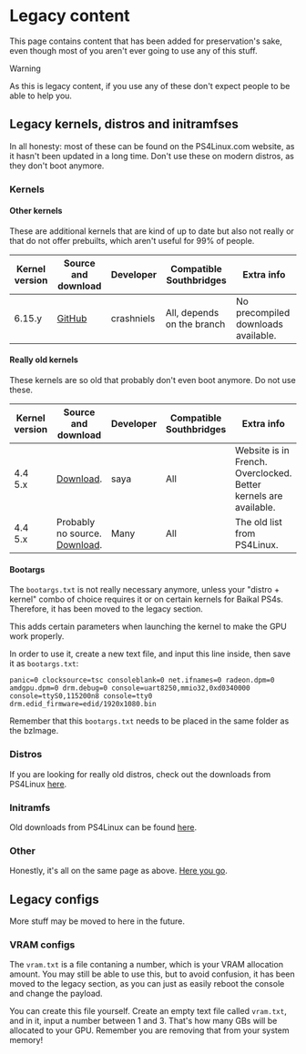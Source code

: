 # Legacy content
This page contains content that has been added for preservation's sake, even though most of you aren't ever going to use any of this stuff.

> [!WARNING]
> As this is legacy content, if you use any of these don't expect people to be able to help you.

## Legacy kernels, distros and initramfses
In all honesty: most of these can be found on the PS4Linux.com website, as it hasn't been updated in a long time. Don't use these on modern distros, as they don't boot anymore.
### Kernels
#### Other kernels
These are additional kernels that are kind of up to date but also not really or that do not offer prebuilts, which aren't useful for 99% of people.

| Kernel version | Source and download                           | Developer  | Compatible Southbridges    | Extra info                          |
| -------------- | --------------------------------------------- | ---------- | -------------------------- | ----------------------------------- |
| 6.15.y         | [GitHub](https://github.com/crashniels/linux) | crashniels | All, depends on the branch | No precompiled downloads available. |
#### Really old kernels
These kernels are so old that probably don't even boot anymore. Do not use these.

| Kernel version | Source and download                                                                                         | Developer | Compatible Southbridges | Extra info                                                       |
| -------------- | ----------------------------------------------------------------------------------------------------------- | --------- | ----------------------- | ---------------------------------------------------------------- |
| 4.4<br>5.x     | [Download](https://www.logic-sunrise.com/news-1160961-ps4-linux-bzimages-pour-toutes-versions-de-ps4.html). | saya      | All                     | Website is in French. Overclocked. Better kernels are available. |
| 4.4<br>5.x     | Probably no source.<br>[Download](https://ps4linux.com/downloads/#PS4_Linux_Kernel_Downloads).              | Many      | All                     | The old list from PS4Linux.                                      |
#### Bootargs
The `bootargs.txt` is not really necessary anymore, unless your "distro + kernel" combo of choice requires it or on certain kernels for Baikal PS4s. Therefore, it has been moved to the legacy section.

This adds certain parameters when launching the kernel to make the GPU work properly.

In order to use it, create a new text file, and input this line inside, then save it as `bootargs.txt`:
```
panic=0 clocksource=tsc consoleblank=0 net.ifnames=0 radeon.dpm=0 amdgpu.dpm=0 drm.debug=0 console=uart8250,mmio32,0xd0340000 console=ttyS0,115200n8 console=tty0 drm.edid_firmware=edid/1920x1080.bin 
```

Remember that this `bootargs.txt` needs to be placed in the same folder as the bzImage.
### Distros
If you are looking for really old distros, check out the downloads from PS4Linux [here](https://ps4linux.com/downloads/#PS4_Linux_Distro_Downloads).

### Initramfs
Old downloads from PS4Linux can be found [here](https://ps4linux.com/downloads/#initramfscpiogz_Downloads).

### Other
Honestly, it's all on the same page as above. [Here you go](https://ps4linux.com/downloads/).

## Legacy configs
More stuff may be moved to here in the future.

### VRAM configs
The `vram.txt` is a file contaning a number, which is your VRAM allocation amount.
You may still be able to use this, but to avoid confusion, it has been moved to the legacy section, as you can just as easily reboot the console and change the payload.

You can create this file yourself. Create an empty text file called `vram.txt`, and in it, input a number between 1 and 3. That's how many GBs will be allocated to your GPU. Remember you are removing that from your system memory!

